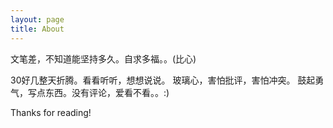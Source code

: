 ```yaml
---
layout: page
title: About
---
```


<p class="message">
  文笔差，不知道能坚持多久。自求多福。。(比心)
</p>

30好几整天折腾。看看听听，想想说说。
玻璃心，害怕批评，害怕冲突。
鼓起勇气，写点东西。没有评论，爱看不看。。:)

Thanks for reading!
